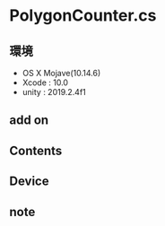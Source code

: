# PolygonCounter.cs #

## 環境 ##
*	OS X Mojave(10.14.6)
*	Xcode : 10.0
*	unity : 2019.2.4f1

## add on ##

## Contents ##


## Device ##

## note ##






